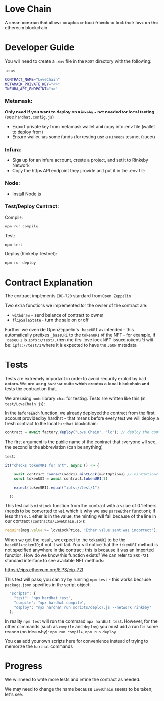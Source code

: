 # Love Chain

A smart contract that allows couples or best friends to lock their love on the ethereum blockchain

# Developer Guide
You will need to create a `.env` file in the `ROOT` directory with the following:

`.env`:
```sh
CONTRACT_NAME="LoveChain"
METAMASK_PRIVATE_KEY="<>"
INFURA_API_ENDPOINT="<>"
```

### Metamask:
**Only need if you want to deploy on `Rinkeby` - not needed for local testing** (see `hardhat.config.js`)
* Export private key from metamask wallet and copy into .env file (wallet to deploy from)
* Ensure wallet has some funds (for testing use a `Rinkeby` testnet faucet)

### Infura:
* Sign up for an infura account, create a project, and set it to Rinkeby Network
* Copy the https API endpoint they provide and put it in the .env file

### Node:
* Install Node.js

### Test/Deploy Contract:

Compile:
```sh
npm run compile
```

Test:
```sh
npm test
```

Deploy (Rinkeby Testnet):
```sh
npm run deploy
```

# Contract Explanation

The contract implements `ERC-720` standard from `Open Zeppelin`

Two extra functions we implemented for the owner of the contract are:

* `withdraw` - send balance of contract to owner 
* `flipSaleState` - turn the sale on or off 

Further, we override OpenZeppelin's `_baseURI` as intended - this automatically prefixes `_baseURI` to the `tokenURI` of the NFT - for example, if `_baseURI` is `ipfs://test/`, then the first love lock NFT issued tokenURI will be: `ipfs://test/1` where it is expected to have the `JSON` metadata

# Tests

Tests are extremely important in order to avoid security exploit by bad actors. We are using `hardhat` suite which creates a local blockchain and tests the contract on that.

We are using `node` library `chai` for testing. Tests are written like this (in `test/LoveChain.js`):


In the `beforeEach` function, we already deployed the contract from the first account provided by hardhat - that means before every test we will deploy a fresh contract to the local `hardhat` blockchain:

```javascript
contract = await factory.deploy("Love Chain", "lc"); // deploy the contract - deploys with first wallet from hardhat node
```

The first argument is the public name of the contract that everyone wll see, the second is the abbreviation (can be anything)

`test`:
```javascript
it("checks tokenURI for nft", async () => {

    await contract.connect(addr1).mintLock(mintOptions) // mintOptions = {value: ethers.utils.parseEther("0.1")}
    const tokenURI = await contract.tokenURI(1)

    expect(tokenURI).equal("ipfs://test/1")

  })
```

This test calls `mintLock` function from the contract with a value of 0.1 ethers (needs to be converted to `wei` which is why we use `parseEther` function); if less than `0.1` ether is in the value, the minting will fail because of the line in our contract (`contracts/LoveChain.sol`):

```javascript
require(msg.value >= loveLockPrice, "Ether value sent was incorrect");
```

When we get the result, we expect to the `tokenURI` to be the `baseURI`+`tokenID`; if not it will fail. You will notice that the `tokenURI` method is not specified anywhere in the contract; this is because it was an imported function. How do we know this function exists? We can refer to `ERC-721` standard interface to see available NFT methods:

https://eips.ethereum.org/EIPS/eip-721

This test will pass; you can try by running `npm test` - this works because `package.json` specifies in the script object:

```javascript
  "scripts": {
    "test": "npx hardhat test",
    "compile": "npx hardhat compile",
    "deploy": "npx hardhat run scripts/deploy.js --network rinkeby"
  },
```

In reality `npm test` will run the command `npx hardhat test`. However, for the other commands (such as `compile` and `deploy`) you must add a run for some reason (no idea why): `npm run compile`, `npm run deploy`

You can add your own scripts here for convenience instead of trying to memorize the `hardhat` commands

# Progress

We will need to write more tests and refine the contract as needed.

We may need to change the name because `LoveChain` seems to be taken; let's see.